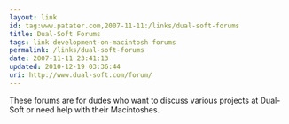 ```yaml
---
layout: link
id: tag:www.patater.com,2007-11-11:/links/dual-soft-forums
title: Dual-Soft Forums
tags: link development-on-macintosh forums
permalink: /links/dual-soft-forums
date: 2007-11-11 23:41:13
updated: 2010-12-19 03:36:44
uri: http://www.dual-soft.com/forum/
---
```

These forums are for dudes who want to discuss various projects at Dual-Soft or
need help with their Macintoshes.

